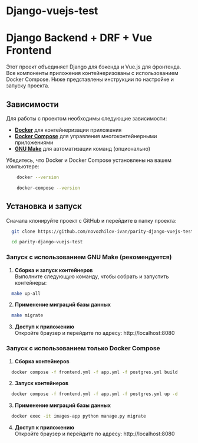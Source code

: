 # Django-vuejs-test

# Django Backend + DRF + Vue Frontend

Этот проект объединяет Django для бэкенда и Vue.js для фронтенда. Все компоненты приложения контейнеризованы с использованием Docker Compose. Ниже представлены инструкции по настройке и запуску проекта.

## Зависимости

Для работы с проектом необходимы следующие зависимости:

- **[Docker](https://www.docker.com/get-started)** для контейнеризации приложения
- **[Docker Compose](https://docs.docker.com/compose/install/)** для управления многоконтейнерными приложениями
- **[GNU Make](https://www.gnu.org/software/make/)** для автоматизации команд 
  (опционально)


Убедитесь, что Docker и Docker Compose установлены на вашем компьютере:

```bash
    docker --version
```
```bash
    docker-compose --version
```

## Установка и запуск

Сначала клонируйте проект с GitHub и перейдите в папку проекта:  
```bash
  git clone https://github.com/novozhilov-ivan/parity-django-vuejs-test.git
```
```bash
  cd parity-django-vuejs-test
```

### Запуск с использованием GNU Make (рекомендуется)

1. **Сборка и запуск контейнеров**  
   Выполните следующую команду, чтобы собрать и запустить контейнеры:  
```bash
  make up-all
```
2.  **Применение миграций базы данных**  
```bash
  make migrate
```
3.  **Доступ к приложению**  
Откройте браузер и перейдите по адресу:
http://localhost:8080

### Запуск с использованием только Docker Compose

1. **Сборка контейнеров**  
```bash
  docker compose -f frontend.yml -f app.yml -f postgres.yml build
```
2.  **Запуск контейнеров**  
```bash
  docker compose -f frontend.yml -f app.yml -f postgres.yml up -d
```
3. **Применение миграций базы данных**  
```bash
  docker exec -it images-app python manage.py migrate
```
4. **Доступ к приложению**  
Откройте браузер и перейдите по адресу:
http://localhost:8080

